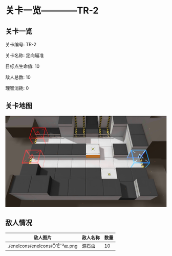# 关卡一览————TR-2


## 关卡一览

关卡编号: TR-2

关卡名称: 定向瞄准

目标点生命值: 10

敌人总数: 10

理智消耗: 0


## 关卡地图
![TR-2](./oprMap/TR-2.png)

## 敌人情况

| 敌人图片 | 敌人名称 | 数量  |
|---------|-----|-----|
| ./eneIcons/eneIcons/Ô´Ê¯³æ.png| 源石虫  |   10  |
